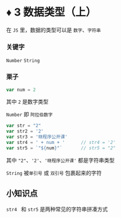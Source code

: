 # ♦️ 3 数据类型（上）

在 ```JS``` 里，数据的类型可以是 ```数字```、```字符串```

### 关键字

```Number``` ```String```

### 栗子

```js
var num = 2 
```

其中 ```2``` 是数字类型

```Number``` 即 ```阿拉伯数字```

```js
var str = "2"
var str2 = '2'
var str3 = '晓程序公开课'
var str4 = ' + num + '      // str4 = '2'
var str5 = `"${num}"`       // str5 = "2"
```

其中 ```"2"```、```'2'```、```'晓程序公开课'``` 都是字符串类型 

```String``` 被```单引号``` 或 ```双引号``` 包裹起来的字符


## 小知识点

```str4 ``` 和 ```str5``` 是两种常见的字符串拼凑方式
